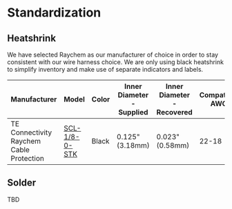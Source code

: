 # Standardization

## Heatshrink

We have selected Raychem as our manufacturer of choice in order to stay consistent with our wire harness choice. We are only using black heatshrink to simplify inventory and make use of separate indicators and labels.

|               Manufacturer               |                                                            Model                                                            | Color | Inner Diameter - Supplied | Inner Diameter - Recovered | Compatible AWG |
| ---------------------------------------- | --------------------------------------------------------------------------------------------------------------------------- | ----- | ------------------------- | -------------------------- | -------------- |
| TE Connectivity Raychem Cable Protection | [SCL-1/8-0-STK](https://www.digikey.com/en/products/detail/te-connectivity-raychem-cable-protection/SCL-1-8-0-STK/12140872) | Black | 0.125" (3.18mm)           | 0.023" (0.58mm)            | 22-18          |

## Solder

TBD